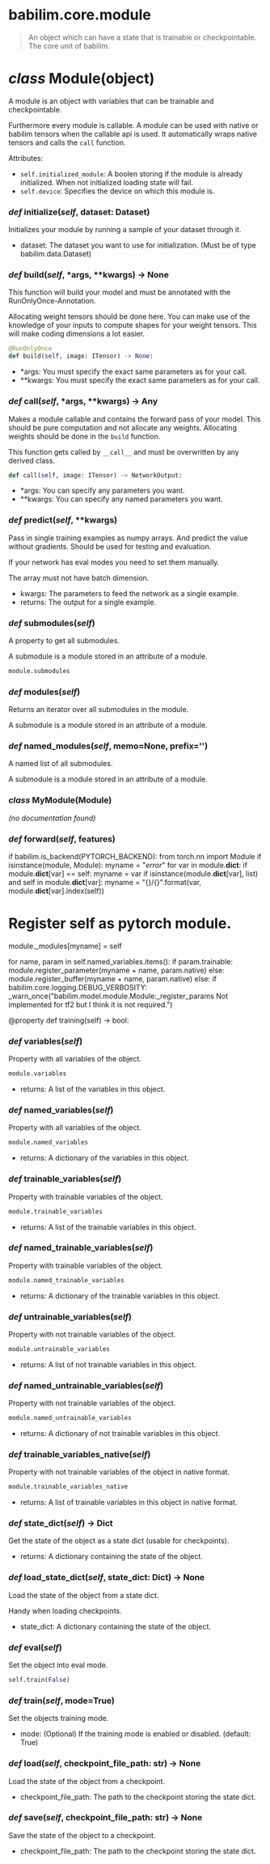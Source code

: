 # babilim.core.module

> An object which can have a state that is trainable or checkpointable. The core unit of babilim.

# *class* **Module**(object)

A module is an object with variables that can be trainable and checkpointable.

Furthermore every module is callable.
A module can be used with native or babilim tensors when the callable api is used.
It automatically wraps native tensors and calls the `call` function.

Attributes:
* `self.initialized_module`: A boolen storing if the module is already initialized. When not initialized loading state will fail.
* `self.device`: Specifies the device on which this module is.


### *def* **initialize**(*self*, dataset: Dataset)

Initializes your module by running a sample of your dataset through it.

* dataset: The dataset you want to use for initialization. (Must be of type babilim.data.Dataset)


### *def* **build**(*self*, *args, **kwargs) -> None

This function will build your model and must be annotated with the RunOnlyOnce-Annotation.

Allocating weight tensors should be done here.
You can make use of the knowledge of your inputs to compute shapes for your weight tensors.
This will make coding dimensions a lot easier.

```python
@RunOnlyOnce
def build(self, image: ITensor) -> None:
```

* *args: You must specify the exact same parameters as for your call.
* **kwargs: You must specify the exact same parameters as for your call.


### *def* **call**(*self*, *args, **kwargs) -> Any

Makes a module callable and contains the forward pass of your model.
This should be pure computation and not allocate any weights.
Allocating weights should be done in the `build` function.

This function gets called by `__call__` and must be overwritten by any derived class.

```python
def call(self, image: ITensor) -> NetworkOutput:
```

* *args: You can specify any parameters you want.
* **kwargs: You can specify any named parameters you want.


### *def* **predict**(*self*, **kwargs)

Pass in single training examples as numpy arrays.
And predict the value without gradients.
Should be used for testing and evaluation.

If your network has eval modes you need to set them manually.

The array must not have batch dimension.

* kwargs: The parameters to feed the network as a single example.
* returns: The output for a single example.


### *def* **submodules**(*self*)

A property to get all submodules.

A submodule is a module stored in an attribute of a module.

```python
module.submodules
```


### *def* **modules**(*self*)

Returns an iterator over all submodules in the module.

A submodule is a module stored in an attribute of a module.


### *def* **named_modules**(*self*, memo=None, prefix='')

A named list of all submodules.

A submodule is a module stored in an attribute of a module.


### *class* **MyModule**(Module)

*(no documentation found)*

### *def* **forward**(*self*, features)

if babilim.is_backend(PYTORCH_BACKEND):
from torch.nn import Module
if isinstance(module, Module):
myname = "_error_"
for var in module.__dict__:
if module.__dict__[var] == self:
myname = var
if isinstance(module.__dict__[var], list) and self in module.__dict__[var]:
myname = "{}/{}".format(var, module.__dict__[var].index(self))

# Register self as pytorch module.
module._modules[myname] = self

for name, param in self.named_variables.items():
if param.trainable:
module.register_parameter(myname + name, param.native)
else:
module.register_buffer(myname + name, param.native)
else:
if babilim.core.logging.DEBUG_VERBOSITY:
_warn_once("babilim.model.module.Module:_register_params Not implemented for tf2 but I think it is not required.")

@property
def training(self) -> bool:


### *def* **variables**(*self*)

Property with all variables of the object.

```python
module.variables
```

* returns: A list of the variables in this object.


### *def* **named_variables**(*self*)

Property with all variables of the object.

```python
module.named_variables
```

* returns: A dictionary of the variables in this object.


### *def* **trainable_variables**(*self*)

Property with trainable variables of the object.

```python
module.trainable_variables
```

* returns: A list of the trainable variables in this object.


### *def* **named_trainable_variables**(*self*)

Property with trainable variables of the object.

```python
module.named_trainable_variables
```

* returns: A dictionary of the trainable variables in this object.


### *def* **untrainable_variables**(*self*)

Property with not trainable variables of the object.

```python
module.untrainable_variables
```

* returns: A list of not trainable variables in this object.


### *def* **named_untrainable_variables**(*self*)

Property with not trainable variables of the object.

```python
module.named_untrainable_variables
```

* returns: A dictionary of not trainable variables in this object.


### *def* **trainable_variables_native**(*self*)

Property with not trainable variables of the object in native format.

```python
module.trainable_variables_native
```

* returns: A list of trainable variables in this object in native format.


### *def* **state_dict**(*self*) -> Dict

Get the state of the object as a state dict (usable for checkpoints).

* returns: A dictionary containing the state of the object.


### *def* **load_state_dict**(*self*, state_dict: Dict) -> None

Load the state of the object from a state dict.

Handy when loading checkpoints.

* state_dict: A dictionary containing the state of the object.


### *def* **eval**(*self*)

Set the object into eval mode.

```python
self.train(False)
```


### *def* **train**(*self*, mode=True)

Set the objects training mode.

* mode: (Optional) If the training mode is enabled or disabled. (default: True)


### *def* **load**(*self*, checkpoint_file_path: str) -> None

Load the state of the object from a checkpoint.

* checkpoint_file_path: The path to the checkpoint storing the state dict.


### *def* **save**(*self*, checkpoint_file_path: str) -> None

Save the state of the object to a checkpoint.

* checkpoint_file_path: The path to the checkpoint storing the state dict.



